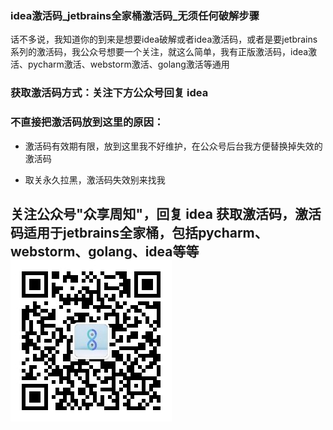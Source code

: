 ### idea激活码_jetbrains全家桶激活码_无须任何破解步骤

话不多说，我知道你的到来是想要idea破解或者idea激活码，或者是要jetbrains系列的激活码，我公众号想要一个关注，就这么简单，我有正版激活码，idea激活、pycharm激活、webstorm激活、golang激活等通用

### 获取激活码方式：关注下方公众号回复 idea

### 不直接把激活码放到这里的原因：

* 激活码有效期有限，放到这里我不好维护，在公众号后台我方便替换掉失效的激活码

* 取关永久拉黑，激活码失效别来找我

**关注公众号"众享周知"，回复 idea 获取激活码，激活码适用于jetbrains全家桶，包括pycharm、webstorm、golang、idea等等**
![QRcode.jpg](../images/QRcode.jpg)
---------------------------------------------------------------------------------

